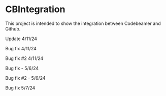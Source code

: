 # CBIntegration

This project is intended to show the integration between Codebeamer and Github.

Update 4/11/24

Bug fix 4/11/24

Bug fix #2 4/11/24

Bug fix - 5/6/24

Bug fix #2 - 5/6/24

Bug fix 5/7/24
